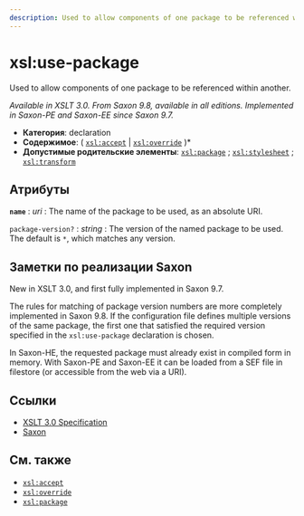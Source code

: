 ```yaml
---
description: Used to allow components of one package to be referenced within another
---
```


# xsl:use-package

Used to allow components of one package to be referenced within another.

_Available in XSLT 3.0. From Saxon 9.8, available in all editions. Implemented in Saxon-PE and Saxon-EE since Saxon 9.7._

-   **Категория**: declaration
-   **Содержимое**: ( [`xsl:accept`](xsl-accept.md) | [`xsl:override`](xsl-override.md) )\*
-   **Допустимые родительские элементы**: [`xsl:package`](xsl-package.md) ; [`xsl:stylesheet`](xsl-stylesheet.md) ; [`xsl:transform`](xsl-transform.md)

## Атрибуты

**`name`**
: _uri_
: The name of the package to be used, as an absolute URI.

`package-version?`
: _string_
: The version of the named package to be used. The default is `*`, which matches any version.

## Заметки по реализации Saxon

New in XSLT 3.0, and first fully implemented in Saxon 9.7.

The rules for matching of package version numbers are more completely implemented in Saxon 9.8. If the configuration file defines multiple versions of the same package, the first one that satisfied the required version specified in the `xsl:use-package` declaration is chosen.

In Saxon-HE, the requested package must already exist in compiled form in memory. With Saxon-PE and Saxon-EE it can be loaded from a SEF file in filestore (or accessible from the web via a URI).

## Ссылки

-   [XSLT 3.0 Specification](http://www.w3.org/TR/xslt-30/#element-use-package)
-   [Saxon](https://www.saxonica.com/html/documentation/xsl-elements/use-package.html)

## См. также

-   [`xsl:accept`](xsl-accept.md)
-   [`xsl:override`](xsl-override.md)
-   [`xsl:package`](xsl-package.md)
